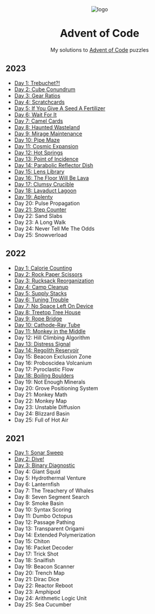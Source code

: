 <div align="center">

<img src="https://raw.githubusercontent.com/venyxD/venyxD/master/img/advent_of_code.jpg" alt="logo" height="auto" width="" />

<h1>Advent of Code</h1>

My solutions to <a href="https://adventofcode.com/">Advent of Code</a> puzzles</p>

</div>

## 2023

* [Day 1: Trebuchet?!](2023/01/trebuchet.py)
* [Day 2: Cube Conundrum](2023/02/cube_conundrum.py)
* [Day 3: Gear Ratios](2023/03/gear_ratios.py)
* [Day 4: Scratchcards](2023/04/scratchcards.py)
* [Day 5: If You Give A Seed A Fertilizer](2023/05/if_you_give_a_seed_a_fertilizer.py)
* [Day 6: Wait For It](2023/06/wait_for_it.py)
* [Day 7: Camel Cards](2023/07/camel_cards.py)
* [Day 8: Haunted Wasteland](2023/08/haunted_wasteland.py)
* [Day 9: Mirage Maintenance](2023/09/mirage_maintenance.py)
* [Day 10: Pipe Maze](2023/10/pipe_maze.py)
* [Day 11: Cosmic Expansion](2023/11/cosmic_expansion.py)
* [Day 12: Hot Springs](2023/12/hot_springs.py)
* [Day 13: Point of Incidence](2023/13/point_of_incidence.py)
* [Day 14: Parabolic Reflector Dish](2023/14/parabolic_reflector_dish.py)
* [Day 15: Lens Library](2023/15/)
* [Day 16: The Floor Will Be Lava](2023/16/)
* [Day 17: Clumsy Crucible](2023/17/clumsy_crucible.py)
* [Day 18: Lavaduct Lagoon](2023/18/lavaduct_lagoon.py)
* [Day 19: Aplenty](2023/19/aplenty.py)
* Day 20: Pulse Propagation
* [Day 21: Step Counter](2023/21/step_counter.py)
* Day 22: Sand Slabs
* Day 23: A Long Walk
* Day 24: Never Tell Me The Odds
* Day 25: Snowverload

## 2022

* [Day 1: Calorie Counting](2022/01/calorie_counting.py)
* [Day 2: Rock Paper Scissors](2022/02/rock_paper_scissors.py)
* [Day 3: Rucksack Reorganization](2022/03/rucksack_reorganization.py)
* [Day 4: Camp Cleanup](2022/04/camp_cleanup.py)
* [Day 5: Supply Stacks](2022/05/supply_stacks.py)
* [Day 6: Tuning Trouble](2022/06/tuning_trouble.py)
* [Day 7: No Space Left On Device](2022/07/no_space_left_on_device.py)
* [Day 8: Treetop Tree House](2022/08/treetop_tree_house.py)
* [Day 9: Rope Bridge](2022/09/rope_bridge.py)
* [Day 10: Cathode-Ray Tube](2022/10/cathode-ray-tube.py)
* [Day 11: Monkey in the Middle](2022/11/monkey_in_the_middle.py)
* Day 12: Hill Climbing Algorithm
* [Day 13: Distress Signal](2022/13/distress_signal.py)
* [Day 14: Regolith Reservoir](2022/14/regolith_reservoir.py)
* Day 15: Beacon Exclusion Zone
* Day 16: Proboscidea Volcanium
* Day 17: Pyroclastic Flow
* [Day 18: Boiling Boulders](2022/18/boiling_boulders.py)
* Day 19: Not Enough Minerals
* Day 20: Grove Positioning System
* Day 21: Monkey Math
* Day 22: Monkey Map
* Day 23: Unstable Diffusion
* Day 24: Blizzard Basin
* Day 25: Full of Hot Air

## 2021

* [Day 1: Sonar Sweep](2021/01)
* [Day 2: Dive!](2021/02)
* [Day 3: Binary Diagnostic](2021/03)
* Day 4: Giant Squid
* Day 5: Hydrothermal Venture
* Day 6: Lanternfish
* Day 7: The Treachery of Whales
* Day 8: Seven Segment Search
* Day 9: Smoke Basin
* Day 10: Syntax Scoring
* Day 11: Dumbo Octopus
* Day 12: Passage Pathing
* Day 13: Transparent Origami
* Day 14: Extended Polymerization
* Day 15: Chiton
* Day 16: Packet Decoder
* Day 17: Trick Shot
* Day 18: Snailfish
* Day 19: Beacon Scanner
* Day 20: Trench Map
* Day 21: Dirac Dice
* Day 22: Reactor Reboot
* Day 23: Amphipod
* Day 24: Arithmetic Logic Unit
* Day 25: Sea Cucumber

